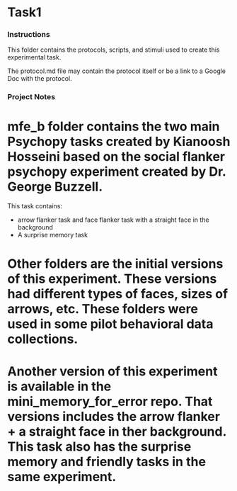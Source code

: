 # Task1

### Instructions
This folder contains the protocols, scripts, and stimuli used to create this experimental task. 

The protocol.md file may contain the protocol itself or be a link to a Google Doc with the protocol.


### Project Notes

# mfe_b folder contains the two main Psychopy tasks created by Kianoosh Hosseini based on the social flanker psychopy experiment created by Dr. George Buzzell.
This task contains:
- arrow flanker task and face flanker task with a straight face in the background
- A surprise memory task 

# Other folders are the initial versions of this experiment. These versions had different types of faces, sizes of arrows, etc. These folders were used in some pilot behavioral data collections. 
# Another version of this experiment is available in the mini_memory_for_error repo. That versions  includes the arrow flanker + a straight face in ther background. This task also has the surprise memory and friendly tasks in the same experiment.
